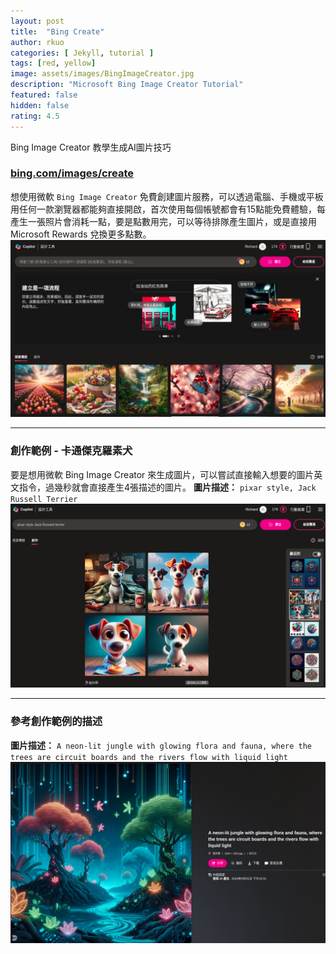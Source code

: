 ```yaml
---
layout: post
title:  "Bing Create"
author: rkuo
categories: [ Jekyll, tutorial ]
tags: [red, yellow]
image: assets/images/BingImageCreator.jpg
description: "Microsoft Bing Image Creator Tutorial"
featured: false
hidden: false
rating: 4.5
---
```


Bing Image Creator 教學生成AI圖片技巧

### [bing.com/images/create](https://www.bing.com/images/create)
想使用微軟 `Bing Image Creator` 免費創建圖片服務，可以透過電腦、手機或平板用任何一款瀏覽器都能夠直接開啟，首次使用每個帳號都會有15點能免費體驗，每產生一張照片會消耗一點，要是點數用完，可以等待排隊產生圖片，或是直接用 Microsoft Rewards 兌換更多點數。
![](https://github.com/rkuo2000/GenAI-projects/blob/master/assets/images/bingcreate_homepage.png?raw=true)


---
### 創作範例 - 卡通傑克羅素犬
要是想用微軟 Bing Image Creator 來生成圖片，可以嘗試直接輸入想要的圖片英文指令，過幾秒就會直接產生4張描述的圖片。
**圖片描述：** `pixar style, Jack Russell Terrier`<br>
![](https://github.com/rkuo2000/GenAI-projects/blob/master/assets/images/bingcreate_pixar_style_Jack_Russell_Terrier.png?raw=true)

---
### 參考創作範例的描述
**圖片描述：** `A neon-lit jungle with glowing flora and fauna, where the trees are circuit boards and the rivers flow with liquid light`<br>
![](https://github.com/rkuo2000/GenAI-projects/blob/master/assets/images/bingcreate_neon_lite_jungle.png?raw=true)

